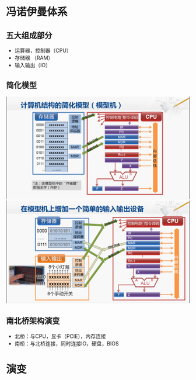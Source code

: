 # 冯诺伊曼体系
## 五大组成部分

 - 运算器，控制器（CPU）
 - 存储器 （RAM）
 - 输入输出（IO）
## 简化模型
![enter image description here](https://github.com/benxwen/Notes/raw/master/Computer%20organization/Snipaste_2020-05-01_18-14-13.png)
![enter image description here](https://github.com/benxwen/Notes/raw/master/Computer%20organization/Snipaste_2020-05-01_18-21-30.png)
## 南北桥架构演变
 - 北桥：与CPU，显卡（PCIE），内存连接
 - 南桥：与北桥连接，同时连接IO，硬盘，BIOS
 # 演变


<!--stackedit_data:
eyJoaXN0b3J5IjpbNjk4ODczMzAzLDE0NjAwOTYwNDksLTEwMT
YxNTk1NjIsNDQwNDg4MTY1LC0xOTAzMDI2MDIxXX0=
-->